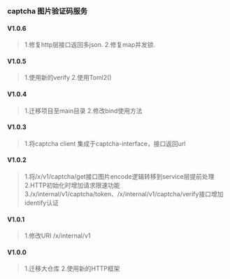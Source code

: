 ### captcha 图片验证码服务

#### V1.0.6
> 1.修复http层接口返回多json.
> 2.修复map并发锁.

#### V1.0.5
> 1.使用新的verify
> 2.使用Toml2()

#### V1.0.4
> 1.迁移项目至main目录
> 2.修改bind使用方法

#### V1.0.3
> 1.将captcha client 集成于captcha-interface，接口返回url

#### V1.0.2
> 1.将/x/v1/captcha/get接口图片encode逻辑转移到service层提前处理
> 2.HTTP初始化时增加请求限速功能
> 3./x/internal/v1/captcha/token、/x/internal/v1/captcha/verify接口增加identify认证

#### V1.0.1
> 1.修改URI /x/internal/v1

#### V1.0.0
> 1.迁移大仓库 
> 2.使用新的HTTP框架
